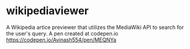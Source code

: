 # wikipediaviewer
A Wikipedia artice previewer that utilizes the MediaWiki API to search for the user's query.
A pen created at codepen.io https://codepen.io/Avinash554/pen/MEQNYa
